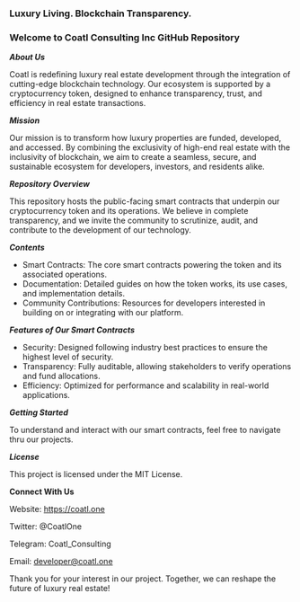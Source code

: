 ### **Luxury Living. Blockchain Transparency.**

### **Welcome to Coatl Consulting Inc GitHub Repository**
**_About Us_**

Coatl is redefining luxury real estate development through the integration of cutting-edge blockchain technology. Our ecosystem is supported by a cryptocurrency token, designed to enhance transparency, trust, and efficiency in real estate transactions.

**_Mission_**

Our mission is to transform how luxury properties are funded, developed, and accessed. By combining the exclusivity of high-end real estate with the inclusivity of blockchain, we aim to create a seamless, secure, and sustainable ecosystem for developers, investors, and residents alike.

**_Repository Overview_**

This repository hosts the public-facing smart contracts that underpin our cryptocurrency token and its operations. We believe in complete transparency, and we invite the community to scrutinize, audit, and contribute to the development of our technology.

**_Contents_**
- Smart Contracts: The core smart contracts powering the token and its associated operations.
- Documentation: Detailed guides on how the token works, its use cases, and implementation details.
- Community Contributions: Resources for developers interested in building on or integrating with our platform.

**_Features of Our Smart Contracts_**
- Security: Designed following industry best practices to ensure the highest level of security.
- Transparency: Fully auditable, allowing stakeholders to verify operations and fund allocations.
- Efficiency: Optimized for performance and scalability in real-world applications.

**_Getting Started_**

To understand and interact with our smart contracts, feel free to navigate thru our projects.

**_License_**

This project is licensed under the MIT License.

**Connect With Us**

Website: https://coatl.one

Twitter: @CoatlOne

Telegram: Coatl_Consulting

Email: developer@coatl.one

Thank you for your interest in our project. Together, we can reshape the future of luxury real estate!
